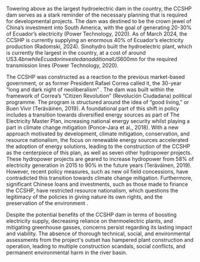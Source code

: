 <!--# Test Header 1 c
Tucked away in the Napo Province of Ecuador's Amazon rainforest, the Coca Codo Sinclair Hydropower Project (CCSHP) stands as a grand symbol of ambition and, unfortunately, controversy. What was once predicted to be a triumphant testament to China’s Belt and Road Initiative (BRI), an aspiring international project aimed to rekindle global trade and infrastructure, the dam has instead been targeted by critics as a failed gambit (Radomski, 2024).  

<!--## Test Header 2 -->
Towering above as the largest hydroelectric dam in the country, the CCSHP dam serves as a stark reminder of the necessary planning that is required for developmental projects. The dam was destined to be the crown jewel of China’s investment into South America, with the goal of generating 20-30% of Ecuador’s electricity (Power Technology, 2020). As of March 2024, the CCSHP is currently supplying an enormous 40% of Ecuador’s electricity production (Radomski, 2024). Sinohydro built the hydroelectric plant, which is currently the largest in the country, at a cost of around US$3.4bn while Ecuador invested an additional US$600mn for the required transmission lines (Power Technology, 2020).  

The CCSHP was constructed as a reaction to the previous market-based government, or as former President Rafael Correa called it, the 30-year “long and dark night of neoliberalism” . The dam was built within the framework of Correa’s “Citizen Revolution” (Revolución Ciudadana) political programme. The program is structured around the idea of “good living,” or Buen Vivir (Teräväinen, 2019). A foundational part of this shift in policy includes a transition towards diversified energy sources as part of The Electricity Master Plan, increasing national energy security whilst playing a part in climate change mitigation (Ponce-Jara et al., 2018). With a new approach motivated by development, climate mitigation, conservation, and resource nationalism, the focus on renewable energy sources accelerated the adoption of energy solutions, leading to the construction of the CCSHP as the centerpiece of this plan, as well as seven other hydropower projects. These hydropower projects are geared to increase hydropower from 58% of electricity generation in 2015 to 90% in the future years (Teräväinen, 2019). However, recent policy measures, such as new oil field concessions, have contradicted this transition towards climate change mitigation. Furthermore, significant Chinese loans and investments, such as those made to finance the CCSHP, have restricted resource nationalism, which questions the legitimacy of the policies in giving nature its own rights, and the preservation of the environment .

Despite the potential benefits of the CCSHP dam in terms of boosting electricity supply, decreasing reliance on thermoelectric plants, and mitigating greenhouse gasses, concerns persist regarding its lasting impact and viability. The absence of thorough technical, social, and environmental assessments from the project's outset has hampered plant construction and operation, leading to multiple construction scandals, social conflicts, and permanent environmental harm in the river basin.
